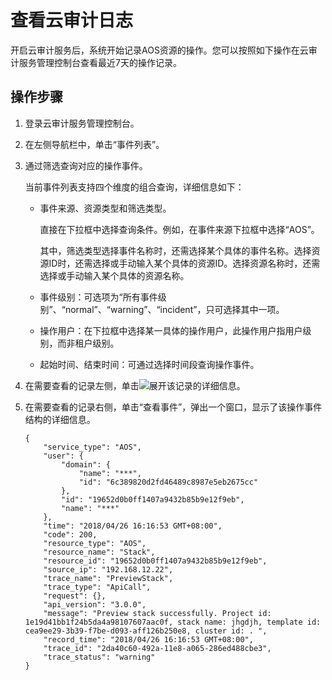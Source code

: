 # 查看云审计日志<a name="aos_01_9013"></a>

开启云审计服务后，系统开始记录AOS资源的操作。您可以按照如下操作在云审计服务管理控制台查看最近7天的操作记录。

## 操作步骤<a name="section1540025195215"></a>

1.  登录云审计服务管理控制台。
2.  在左侧导航栏中，单击“事件列表”。
3.  通过筛选查询对应的操作事件。

    当前事件列表支持四个维度的组合查询，详细信息如下：

    -   事件来源、资源类型和筛选类型。

        直接在下拉框中选择查询条件。例如，在事件来源下拉框中选择“AOS”。

        其中，筛选类型选择事件名称时，还需选择某个具体的事件名称。选择资源ID时，还需选择或手动输入某个具体的资源ID。选择资源名称时，还需选择或手动输入某个具体的资源名称。

    -   事件级别：可选项为“所有事件级别”、“normal”、“warning”、“incident”，只可选择其中一项。
    -   操作用户：在下拉框中选择某一具体的操作用户，此操作用户指用户级别，而非租户级别。
    -   起始时间、结束时间：可通过选择时间段查询操作事件。

4.  在需要查看的记录左侧，单击![](figures/icon-display.png)展开该记录的详细信息。
5.  在需要查看的记录右侧，单击“查看事件”，弹出一个窗口，显示了该操作事件结构的详细信息。

    ```
    {
        "service_type": "AOS",
        "user": {
            "domain": {
                "name": "***",
                "id": "6c389820d2fd46489c8987e5eb2675cc"
            },
            "id": "19652d0b0ff1407a9432b85b9e12f9eb",
            "name": "***"
        },
        "time": "2018/04/26 16:16:53 GMT+08:00",
        "code": 200,
        "resource_type": "AOS",
        "resource_name": "Stack",
        "resource_id": "19652d0b0ff1407a9432b85b9e12f9eb",
        "source_ip": "192.168.12.22",
        "trace_name": "PreviewStack",
        "trace_type": "ApiCall",
        "request": {},
        "api_version": "3.0.0",
        "message": "Preview stack successfully. Project id: 1e19d41bb1f24b5da4a98107607aac0f, stack name: jhgdjh, template id: cea9ee29-3b39-f7be-d093-aff126b250e8, cluster id: . ",
        "record_time": "2018/04/26 16:16:53 GMT+08:00",
        "trace_id": "2da40c60-492a-11e8-a065-286ed488cbe3",
        "trace_status": "warning"
    }
    ```


